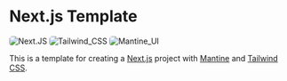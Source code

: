# Next.js Template


<p float="left">
    <img src="https://img.shields.io/badge/Next.JS-121212?style=for-the-badge&logo=nextdotjs&logoColor=white" alt="Next.JS" style="border-radius: 5px">
    <img src="https://img.shields.io/badge/Tailwind_CSS-38bdf8?style=for-the-badge&logo=tailwind-css&logoColor=white" alt="Tailwind_CSS" style="border-radius: 5px">
    <img src="https://img.shields.io/badge/Mantine_UI-339af0?style=for-the-badge&logo=mantine&logoColor=white" alt="Mantine_UI" style="border-radius: 5px">
</p>

This is a template for creating a [Next.js](https://nextjs.org/) project with [Mantine](https://mantine.dev/) and [Tailwind CSS](https://tailwindcss.com/).
